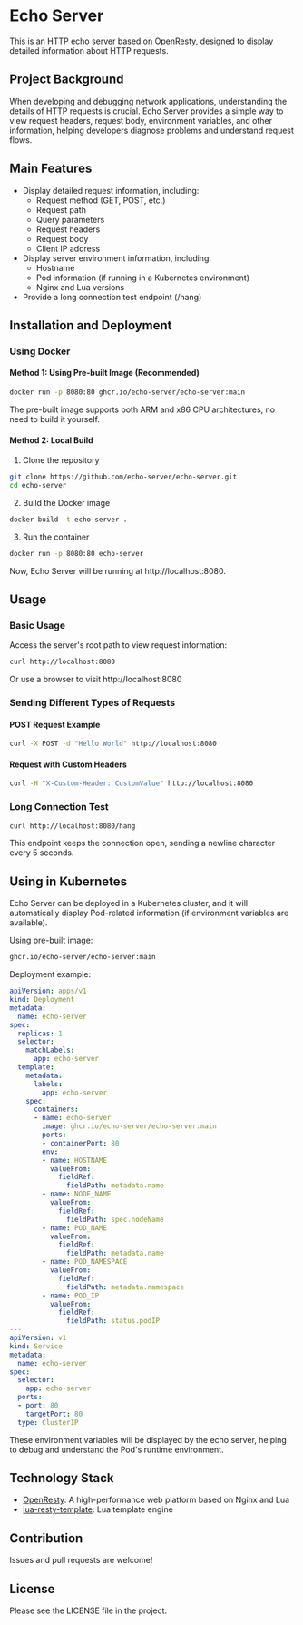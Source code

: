 # Echo Server

This is an HTTP echo server based on OpenResty, designed to display detailed information about HTTP requests.

## Project Background

When developing and debugging network applications, understanding the details of HTTP requests is crucial. Echo Server provides a simple way to view request headers, request body, environment variables, and other information, helping developers diagnose problems and understand request flows.

## Main Features

- Display detailed request information, including:
  - Request method (GET, POST, etc.)
  - Request path
  - Query parameters
  - Request headers
  - Request body
  - Client IP address
- Display server environment information, including:
  - Hostname
  - Pod information (if running in a Kubernetes environment)
  - Nginx and Lua versions
- Provide a long connection test endpoint (/hang)

## Installation and Deployment

### Using Docker

#### Method 1: Using Pre-built Image (Recommended)

```bash
docker run -p 8080:80 ghcr.io/echo-server/echo-server:main
```

The pre-built image supports both ARM and x86 CPU architectures, no need to build it yourself.

#### Method 2: Local Build

1. Clone the repository

```bash
git clone https://github.com/echo-server/echo-server.git
cd echo-server
```

2. Build the Docker image

```bash
docker build -t echo-server .
```

3. Run the container

```bash
docker run -p 8080:80 echo-server
```

Now, Echo Server will be running at http://localhost:8080.

## Usage

### Basic Usage

Access the server's root path to view request information:

```bash
curl http://localhost:8080
```

Or use a browser to visit http://localhost:8080

### Sending Different Types of Requests

#### POST Request Example

```bash
curl -X POST -d "Hello World" http://localhost:8080
```

#### Request with Custom Headers

```bash
curl -H "X-Custom-Header: CustomValue" http://localhost:8080
```

### Long Connection Test

```bash
curl http://localhost:8080/hang
```

This endpoint keeps the connection open, sending a newline character every 5 seconds.

## Using in Kubernetes

Echo Server can be deployed in a Kubernetes cluster, and it will automatically display Pod-related information (if environment variables are available).

Using pre-built image:
```bash
ghcr.io/echo-server/echo-server:main
```

Deployment example:
```yaml
apiVersion: apps/v1
kind: Deployment
metadata:
  name: echo-server
spec:
  replicas: 1
  selector:
    matchLabels:
      app: echo-server
  template:
    metadata:
      labels:
        app: echo-server
    spec:
      containers:
      - name: echo-server
        image: ghcr.io/echo-server/echo-server:main
        ports:
        - containerPort: 80
        env:
        - name: HOSTNAME
          valueFrom:
            fieldRef:
              fieldPath: metadata.name
        - name: NODE_NAME
          valueFrom:
            fieldRef:
              fieldPath: spec.nodeName
        - name: POD_NAME
          valueFrom:
            fieldRef:
              fieldPath: metadata.name
        - name: POD_NAMESPACE
          valueFrom:
            fieldRef:
              fieldPath: metadata.namespace
        - name: POD_IP
          valueFrom:
            fieldRef:
              fieldPath: status.podIP
---
apiVersion: v1
kind: Service
metadata:
  name: echo-server
spec:
  selector:
    app: echo-server
  ports:
  - port: 80
    targetPort: 80
  type: ClusterIP
```

These environment variables will be displayed by the echo server, helping to debug and understand the Pod's runtime environment.

## Technology Stack

- [OpenResty](https://openresty.org/): A high-performance web platform based on Nginx and Lua
- [lua-resty-template](https://github.com/bungle/lua-resty-template): Lua template engine

## Contribution

Issues and pull requests are welcome!

## License

Please see the LICENSE file in the project.